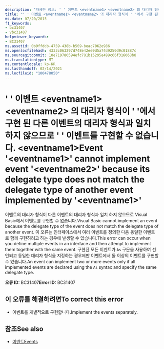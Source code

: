 ```yaml
---
description: "자세한 정보: ' ' 이벤트 <eventname1> <eventname2> 의 대리자 형식이 ' '에서 구현 된 다른 이벤트의 대리자 형식과 일치 하지 않으므로 ' ' 이벤트를 구현할 수 없습니다. <eventname1>"
title: "' ' 이벤트 <eventname1> <eventname2> 의 대리자 형식이 ' '에서 구현 된 다른 이벤트의 대리자 형식과 일치 하지 않으므로 ' ' 이벤트를 구현할 수 없습니다. <eventname1>"
ms.date: 07/20/2015
f1_keywords:
- bc31407
- vbc31407
helpviewer_keywords:
- BC31407
ms.assetid: 0b9ffddb-4759-438b-b569-beac7062e986
ms.openlocfilehash: 4333c063297d748e42ee9d5a74d9250d9c01887c
ms.sourcegitcommit: 10e719780594efc781b15295e499c66f316068b8
ms.translationtype: MT
ms.contentlocale: ko-KR
ms.lasthandoff: 02/14/2021
ms.locfileid: "100478050"
---
```

# <a name="event-eventname1-cannot-implement-event-eventname2-because-its-delegate-type-does-not-match-the-delegate-type-of-another-event-implemented-by-eventname1"></a><span data-ttu-id="e78fc-103">' ' 이벤트 \<eventname1> \<eventname2> 의 대리자 형식이 ' '에서 구현 된 다른 이벤트의 대리자 형식과 일치 하지 않으므로 ' ' 이벤트를 구현할 수 없습니다. \<eventname1></span><span class="sxs-lookup"><span data-stu-id="e78fc-103">Event '\<eventname1>' cannot implement event '\<eventname2>' because its delegate type does not match the delegate type of another event implemented by '\<eventname1>'</span></span>

<span data-ttu-id="e78fc-104">이벤트의 대리자 형식이 다른 이벤트의 대리자 형식과 일치 하지 않으므로 Visual Basic에서 이벤트를 구현할 수 없습니다.</span><span class="sxs-lookup"><span data-stu-id="e78fc-104">Visual Basic cannot implement an event because the delegate type of the event does not match the delegate type of another event.</span></span> <span data-ttu-id="e78fc-105">이 오류는 인터페이스에서 여러 이벤트를 정의한 다음 동일한 이벤트로 함께 구현하려고 하는 경우에 발생할 수 있습니다.</span><span class="sxs-lookup"><span data-stu-id="e78fc-105">This error can occur when you define multiple events in an interface and then attempt to implement them together with the same event.</span></span> <span data-ttu-id="e78fc-106">구현된 모든 이벤트가 `As` 구문을 사용하여 선언되고 동일한 대리자 형식을 지정하는 경우에만 이벤트에서 둘 이상의 이벤트를 구현할 수 있습니다.</span><span class="sxs-lookup"><span data-stu-id="e78fc-106">An event can implement two or more events only if all implemented events are declared using the `As` syntax and specify the same delegate type.</span></span>  
  
 <span data-ttu-id="e78fc-107">**오류 ID:** BC31407</span><span class="sxs-lookup"><span data-stu-id="e78fc-107">**Error ID:** BC31407</span></span>  
  
## <a name="to-correct-this-error"></a><span data-ttu-id="e78fc-108">이 오류를 해결하려면</span><span class="sxs-lookup"><span data-stu-id="e78fc-108">To correct this error</span></span>  
  
- <span data-ttu-id="e78fc-109">이벤트를 개별적으로 구현합니다.</span><span class="sxs-lookup"><span data-stu-id="e78fc-109">Implement the events separately.</span></span>  
  
## <a name="see-also"></a><span data-ttu-id="e78fc-110">참조</span><span class="sxs-lookup"><span data-stu-id="e78fc-110">See also</span></span>

- [<span data-ttu-id="e78fc-111">이벤트</span><span class="sxs-lookup"><span data-stu-id="e78fc-111">Events</span></span>](../programming-guide/language-features/events/index.md)
